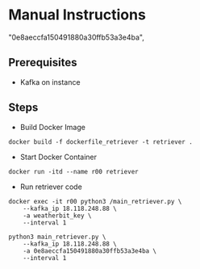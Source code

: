 # Manual Instructions

"0e8aeccfa150491880a30ffb53a3e4ba",


## Prerequisites

- Kafka on instance

## Steps

- Build Docker Image

```
docker build -f dockerfile_retriever -t retriever .
```

- Start Docker Container

```
docker run -itd --name r00 retriever
```

- Run retriever code

```
docker exec -it r00 python3 /main_retriever.py \
    --kafka_ip 18.118.248.88 \
    -a weatherbit_key \
    --interval 1
```

```
python3 main_retriever.py \
    --kafka_ip 18.118.248.88 \
    -a 0e8aeccfa150491880a30ffb53a3e4ba \
    --interval 1
```
